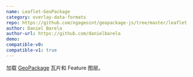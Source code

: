 ```yaml
---
name: Leaflet-GeoPackage
category: overlay-data-formats
repo: https://github.com/ngageoint/geopackage-js/tree/master/leaflet
author: Daniel Barela
author-url: https://github.com/danielbarela
demo: 
compatible-v0:
compatible-v1: true
---
```


加载 <a href="http://www.geopackage.org/">GeoPackage</a> 瓦片和 Feature 图层。
